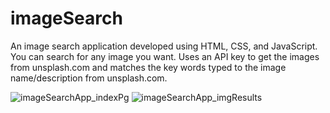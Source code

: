 # imageSearch
An image search application developed using HTML, CSS, and JavaScript. You can search for any image you want. Uses an API key to get the images from unsplash.com and matches the key words typed to the image name/description from unsplash.com.

![imageSearchApp_indexPg](https://github.com/Walmufti/imageSearch/assets/79267405/3fc9accc-b123-4eb9-8b6a-273d66a53365)
![imageSearchApp_imgResults](https://github.com/Walmufti/imageSearch/assets/79267405/40da4c24-3b14-415c-a6c8-9487631d5075)
